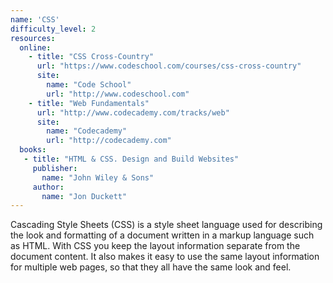 ```yaml
---
name: 'CSS' 
difficulty_level: 2
resources:
  online: 
    - title: "CSS Cross-Country"
      url: "https://www.codeschool.com/courses/css-cross-country"
      site:
        name: "Code School"
        url: "http://www.codeschool.com"
    - title: "Web Fundamentals"
      url: "http://www.codecademy.com/tracks/web"
      site:
        name: "Codecademy"
        url: "http://codecademy.com"
  books:
   - title: "HTML & CSS. Design and Build Websites"
     publisher: 
       name: "John Wiley & Sons"
     author:
       name: "Jon Duckett"
---
```


Cascading Style Sheets (CSS) is a style sheet language used for describing the look and formatting of a document written in a markup language such as HTML. With CSS you keep the layout information separate from the document content. It also makes it easy to use the same layout information for multiple web pages, so that they all have the same look and feel.

